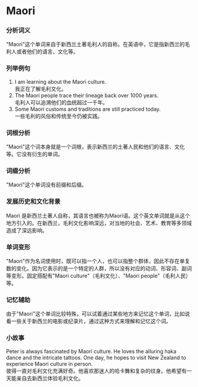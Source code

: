 # Maori

### 分析词义

  

"Maori"这个单词来自于新西兰土著毛利人的自称。在英语中，它是指新西兰的毛利人或者他们的语言、文化等。

  

### 列举例句

  

1.  I am learning about the Maori culture.  
    我正在了解毛利文化。
2.  The Maori people trace their lineage back over 1000 years.  
    毛利人可以追溯他们的血统超过一千年。
3.  Some Maori customs and traditions are still practiced today.  
    一些毛利的风俗和传统至今仍被实践。

  

### 词根分析

  

"Maori"这个词本身就是一个词根，表示新西兰的土著人民和他们的语言、文化等。它没有衍生的单词。

  

### 词缀分析

  

"Maori"这个单词没有前缀和后缀。

  

### 发展历史和文化背景

  

Maori 是新西兰土著人自称，其语言也被称为Maori语。这个英文单词就是从这个地方引入的。在新西兰，毛利文化影响深远，对当地的社会、艺术、教育等多领域造成了深远影响。

  

### 单词变形

  

"Maori"作为名词使用时，既可以指一个人，也可以指整个群体，因此不存在单复数的变化。因为它表示的是一个特定的人群，所以没有对应的动词、形容词、副词等变形。固定搭配有"Maori culture"（毛利文化）、"Maori people"（毛利人民）等。

  

### 记忆辅助

  

由于"Maori"这个单词比较特殊，可以试着通过某些地方来记忆这个单词，比如说看一些关于新西兰的电影或纪录片，通过这种方式来理解和记忆这个词。

  

### 小故事

  

Peter is always fascinated by Maori culture. He loves the alluring haka dance and the intricate tattoos. One day, he hopes to visit New Zealand to experience Maori culture in person.  
彼得一直对毛利文化充满好奇。他喜欢那迷人的哈卡舞和复杂的纹身。他希望有一天能亲自去新西兰体验毛利文化。
